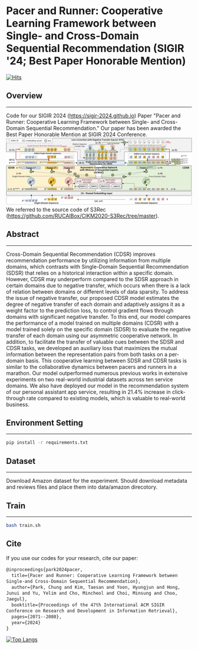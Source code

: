 # Pacer and Runner: Cooperative Learning Framework between Single- and Cross-Domain Sequential Recommendation (SIGIR '24; Best Paper Honorable Mention)
[![Hits](https://hits.seeyoufarm.com/api/count/incr/badge.svg?url=https%3A%2F%2Fgithub.com%2Fcpark88%2FSyNCRec&count_bg=%2379C83D&title_bg=%23555555&icon=&icon_color=%23E7E7E7&title=hits&edge_flat=false)](https://hits.seeyoufarm.com)

## Overview
***
Code for our SIGIR 2024 (<https://sigir-2024.github.io>) Paper "Pacer and Runner: Cooperative Learning Framework between Single- and Cross-Domain Sequential Recommendation." 
Our paper has been awarded the Best Paper Honorable Mention at SIGIR 2024 Conference.
![model_arch](https://github.com/cpark88/SyNCRec/blob/main/syncrec_github_arch.png)
We referred to the source code of S3Rec (<https://github.com/RUCAIBox/CIKM2020-S3Rec/tree/master>).

## Abstract
***
Cross-Domain Sequential Recommendation (CDSR) improves recommendation performance by utilizing information from multiple domains, which contrasts with Single-Domain Sequential Recommendation (SDSR) that relies on a historical interaction within a specific domain. However, CDSR may underperform compared to the SDSR approach in certain domains due to negative transfer, which occurs when there is a lack of relation between domains or different levels of data sparsity. To address the issue of negative transfer, our proposed CDSR model estimates the degree of negative transfer of each domain and adaptively assigns it as a weight factor to the prediction loss, to control gradient flows through domains with significant negative transfer. To this end, our model compares the performance of a model trained on multiple domains (CDSR) with a model trained solely on the specific domain (SDSR) to evaluate the negative transfer of each domain using our asymmetric cooperative network. In addition, to facilitate the transfer of valuable cues between the SDSR and CDSR tasks, we developed an auxiliary loss that maximizes the mutual information between the representation pairs from both tasks on a per-domain basis. This cooperative learning between SDSR and CDSR tasks is similar to the collaborative dynamics between pacers and runners in a marathon. Our model outperformed numerous previous works in extensive experiments on two real-world industrial datasets across ten service domains. We also have deployed our model in the recommendation system of our personal assistant app service, resulting in 21.4\% increase in click-through rate compared to existing models, which is valuable to real-world business.

## Environment Setting
***
```bash
pip install -r requirements.txt
```


## Dataset
***

Download Amazon dataset for the experiment. Should download metadata and reviews files and place them into data/amazon direcotory.


## Train
***

```bash
bash train.sh
```


## Cite
If you use our codes for your research, cite our paper:

```
@inproceedings{park2024pacer,
  title={Pacer and Runner: Cooperative Learning Framework between Single-and Cross-Domain Sequential Recommendation},
  author={Park, Chung and Kim, Taesan and Yoon, Hyungjun and Hong, Junui and Yu, Yelim and Cho, Mincheol and Choi, Minsung and Choo, Jaegul},
  booktitle={Proceedings of the 47th International ACM SIGIR Conference on Research and Development in Information Retrieval},
  pages={2071--2080},
  year={2024}
}
```


[![Top Langs](https://github-readme-stats.vercel.app/api/top-langs/?username=cpark88)](https://github.com/anuraghazra/github-readme-stats)
